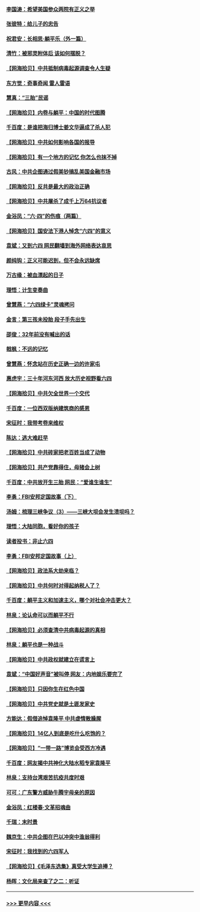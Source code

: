 #### [李国涛：希望美国参众两院有正义之举](../pages/nsc993/n13020674.md?t=06141601) 
#### [张彼特：给儿子的忠告](../pages/nsc993/n13018934.md?t=06141601) 
#### [祝君安：长相思‧躺平乐（外一篇）](../pages/nsc993/n13018923.md?t=06141601) 
#### [清竹：被邪灵附体后 该如何摆脱？](../pages/nsc993/n13018877.md?t=06141601) 
#### [【网海拾贝】中共抵制病毒起源调查令人生疑](../pages/nsc993/n13017785.md?t=06141601) 
#### [东方觉：奇事奇闻 雷人雷语](../pages/nsc993/n13017577.md?t=06141601) 
#### [慧真：“三胎”民谣](../pages/nsc993/n13017394.md?t=06141601) 
#### [【网海拾贝】内卷与躺平：中国的时代图腾](../pages/nsc993/n13016128.md?t=06141601) 
#### [千百度：是谁把海归博士姜文华逼成了杀人犯](../pages/nsc993/n13015218.md?t=06141601) 
#### [【网海拾贝】中共如何影响各国的报导](../pages/nsc993/n13012599.md?t=06141601) 
#### [【网海拾贝】有一个地方的记忆 你怎么也抹不掉](../pages/nsc993/n13009802.md?t=06141601) 
#### [古风：中共企图通过假美钞搞乱美国金融市场](../pages/nsc993/n13009626.md?t=06141601) 
#### [【网海拾贝】反共是最大的政治正确](../pages/nsc993/n13007051.md?t=06141601) 
#### [【网海拾贝】中共屠杀了成千上万64抗议者](../pages/nsc993/n13002713.md?t=06141601) 
#### [金浴凤：“六·四”的伤痕（两篇）](../pages/nsc993/n13001719.md?t=06141601) 
#### [【网海拾贝】国安法下港人悼念“六四”的意义](../pages/nsc993/n13001039.md?t=06141601) 
#### [袁斌：又到六四 网民翻墙到海外网络表达哀思](../pages/nsc993/n13000995.md?t=06141601) 
#### [颜纯钩：正义可能迟到，但不会永远缺席](../pages/nsc993/n13000920.md?t=06141601) 
#### [万古缘：被血漂起的日子](../pages/nsc993/n13000914.md?t=06141601) 
#### [理悟：计生变奏曲](../pages/nsc993/n13000414.md?t=06141601) 
#### [曾慧燕：“六四绿卡”灵魂拷问](../pages/nsc993/n13000277.md?t=06141601) 
#### [金言：第三孩未投胎 段子手先出生](../pages/nsc993/n13000215.md?t=06141601) 
#### [邵俊：32年前没有喊出的话](../pages/nsc993/n13000181.md?t=06141601) 
#### [戟枫：不远的记忆](../pages/nsc993/n13000121.md?t=06141601) 
#### [曾慧燕：怀念站在历史正确一边的许家屯](../pages/nsc993/n13000073.md?t=06141601) 
#### [惠虎宇：三十年河东河西 放大历史视野看六四](../pages/nsc993/n13000018.md?t=06141601) 
#### [【网海拾贝】中共欠全世界一个交代](../pages/nsc993/n12998706.md?t=06141601) 
#### [千百度：一位西双版纳建筑商的感恩](../pages/nsc993/n12998487.md?t=06141601) 
#### [宋征时：我带考卷来维权](../pages/nsc993/n12994088.md?t=06141601) 
#### [陈达：逃大难赶早](../pages/nsc993/n12993569.md?t=06141601) 
#### [【网海拾贝】中共砖家把老百姓当成了动物](../pages/nsc993/n12993483.md?t=06141601) 
#### [【网海拾贝】共产党靠得住，母猪会上树](../pages/nsc993/n12990730.md?t=06141601) 
#### [千百度：中共放开生三胎 网民：“爱谁生谁生”](../pages/nsc993/n12990644.md?t=06141601) 
#### [李勇：FBI安邦定国故事（下）](../pages/nsc993/n12987854.md?t=06141601) 
#### [汤姆：梳理三峡争议（3）——三峡大坝会发生溃坝吗？](../pages/nsc993/n12989806.md?t=06141601) 
#### [理悟：大陆同胞，看好你的孩子](../pages/nsc993/n12989778.md?t=06141601) 
#### [读者投书：非止六四](../pages/nsc993/n12989673.md?t=06141601) 
#### [李勇：FBI安邦定国故事（上）](../pages/nsc993/n12987749.md?t=06141601) 
#### [【网海拾贝】政法系大劫来临？](../pages/nsc993/n12987596.md?t=06141601) 
#### [【网海拾贝】中共何时对得起纳税人了？](../pages/nsc993/n12985578.md?t=06141601) 
#### [千百度：躺平主义和加速主义，哪个对社会冲击更大？](../pages/nsc993/n12985512.md?t=06141601) 
#### [林泉：论认命可以而躺平不行](../pages/nsc993/n12985505.md?t=06141601) 
#### [【网海拾贝】必须查清中共病毒起源的真相](../pages/nsc993/n12984276.md?t=06141601) 
#### [林泉：躺平也是一种战斗](../pages/nsc993/n12984194.md?t=06141601) 
#### [【网海拾贝】中共政权就建立在谎言上](../pages/nsc993/n12981880.md?t=06141601) 
#### [袁斌：“中国好声音”被叫停 网友：内地娱乐要完了](../pages/nsc993/n12981826.md?t=06141601) 
#### [【网海拾贝】只因你生在红色中国](../pages/nsc993/n12979096.md?t=06141601) 
#### [【网海拾贝】中共党史就是土匪发家史](../pages/nsc993/n12976478.md?t=06141601) 
#### [方能达：假借追悼袁隆平 中共虚情散臊腥](../pages/nsc993/n12976396.md?t=06141601) 
#### [【网海拾贝】14亿人到底是吃什么吃饱的？](../pages/nsc993/n12974125.md?t=06141601) 
#### [【网海拾贝】“一带一路”博览会受西方冷遇](../pages/nsc993/n12971787.md?t=06141601) 
#### [千百度：网友揭中共神化大陆水稻专家袁隆平](../pages/nsc993/n12971733.md?t=06141601) 
#### [林泉：支持台湾艰苦抗疫共度时艰](../pages/nsc993/n12971350.md?t=06141601) 
#### [可可：广东警方威胁牛腾宇母亲的原因](../pages/nsc993/n12971100.md?t=06141601) 
#### [金浴凤：红楼春·文革招魂曲](../pages/nsc993/n12970354.md?t=06141601) 
#### [千瑞：末时景](../pages/nsc993/n12970337.md?t=06141601) 
#### [魏京生：中共企图在巴以冲突中渔翁得利](../pages/nsc993/n12970286.md?t=06141601) 
#### [宋征时：我找到的六四军人](../pages/nsc993/n12970213.md?t=06141601) 
#### [【网海拾贝】《毛泽东选集》真受大学生追捧？](../pages/nsc993/n12968779.md?t=06141601) 
#### [杨晖：文化局来查了之二：听证](../pages/nsc993/n12966528.md?t=06141601) 

----
#### [ >>> 更早内容 <<< ](../indexes/nsc993-earlier.md)
